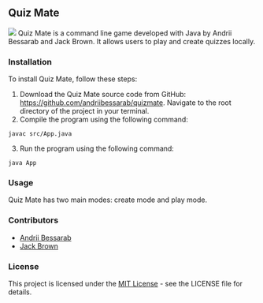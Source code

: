 ## Quiz Mate
![](https://i.ibb.co/BczgnqF/Screenshot-2023-03-03-at-1-20-40-PM.png)
Quiz Mate is a command line game developed with Java by Andrii Bessarab and Jack Brown. It allows users to play and create quizzes locally.

### Installation

To install Quiz Mate, follow these steps:

1. Download the Quiz Mate source code from GitHub: https://github.com/andriibessarab/quizmate.
Navigate to the root directory of the project in your terminal.
2. Compile the program using the following command: 
```console
javac src/App.java
```
3. Run the program using the following command:
```console
java App
```

### Usage
Quiz Mate has two main modes: create mode and play mode.

### Contributors
- [Andrii Bessarab](https://www.github.com/andriibessarab)
- [Jack Brown](https://www.github.com/spderz12)

### License
This project is licensed under the [MIT License](https://github.com/andriibessarab/quizmate/blob/main/LICENSE) - see the LICENSE file for details.